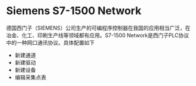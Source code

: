 # Siemens S7-1500 Network

德国西门子（SIEMENS）公司生产的可编程序控制器在我国的应用相当广泛，在冶金、化工、印刷生产线等领域都有应用。S7-1500 Network是西门子PLC协议中的一种网口通讯协议。具体配置如下

- 新建通道
- 新建驱动
- 新建设备
- 编辑采集点表


